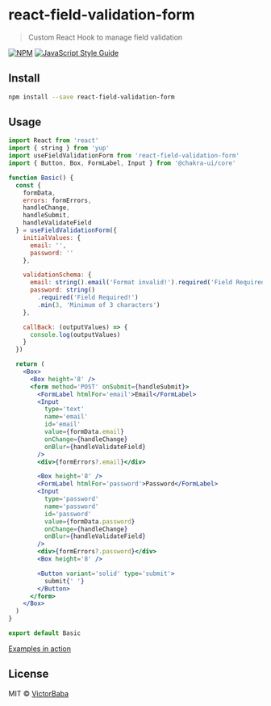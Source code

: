 # react-field-validation-form

> Custom React Hook to manage field validation

[![NPM](https://img.shields.io/npm/v/react-field-validation-form.svg)](https://www.npmjs.com/package/react-field-validation-form) [![JavaScript Style Guide](https://img.shields.io/badge/code_style-standard-brightgreen.svg)](https://standardjs.com)

## Install

```bash
npm install --save react-field-validation-form
```

## Usage

```jsx
import React from 'react'
import { string } from 'yup'
import useFieldValidationForm from 'react-field-validation-form'
import { Button, Box, FormLabel, Input } from '@chakra-ui/core'

function Basic() {
  const {
    formData,
    errors: formErrors,
    handleChange,
    handleSubmit,
    handleValidateField
  } = useFieldValidationForm({
    initialValues: {
      email: '',
      password: ''
    },

    validationSchema: {
      email: string().email('Format invalid!').required('Field Required!'),
      password: string()
        .required('Field Required!')
        .min(3, 'Minimum of 3 characters')
    },

    callBack: (outputValues) => {
      console.log(outputValues)
    }
  })

  return (
    <Box>
      <Box height='8' />
      <form method='POST' onSubmit={handleSubmit}>
        <FormLabel htmlFor='email'>Email</FormLabel>
        <Input
          type='text'
          name='email'
          id='email'
          value={formData.email}
          onChange={handleChange}
          onBlur={handleValidateField}
        />
        <div>{formErrors?.email}</div>

        <Box height='8' />
        <FormLabel htmlFor='password'>Password</FormLabel>
        <Input
          type='password'
          name='password'
          id='password'
          value={formData.password}
          onChange={handleChange}
          onBlur={handleValidateField}
        />
        <div>{formErrors?.password}</div>
        <Box height='8' />

        <Button variant='solid' type='submit'>
          submit{' '}
        </Button>
      </form>
    </Box>
  )
}

export default Basic
```

[Examples in action](https://victorbaba.github.io/react-field-validation-form)

## License

MIT © [VictorBaba](https://github.com/VictorBaba)
